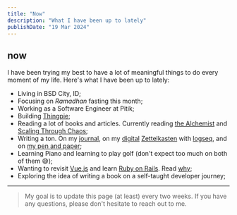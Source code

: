 ```yaml
---
title: "Now"
description: "What I have been up to lately"
publishDate: "19 Mar 2024"
---
```


## now

I have been trying my best to have a lot of meaningful things to do every moment of my life. Here's what I have been up to lately:

- Living in BSD City, ID;
- Focusing on _Ramadhan_ fasting this month;
- Working as a Software Engineer at Pitik;
- Building [Thingpie](https://thingpie.com);
- Reading a lot of books and articles. Currently reading [the Alchemist](https://www.goodreads.com/book/show/18144590-the-alchemist) and [Scaling Through Chaos](https://www.indexventures.com/scaling-through-chaos/);
- Writing a ton. On my [journal](https://hisam.dev/journals), on my [digital](https://maggieappleton.com/garden-history) [Zettelkasten](https://zettelkasten.de/overview) with [logseq](https://logseq.com), and on [my pen and paper](https://hisam.dev/uses);
- Learning Piano and learning to play golf (don't expect too much on both of them 😅);
- Wanting to revisit [Vue.js](https://vuejs.org/) and learn [Ruby on Rails](https://rubyonrails.org/). Read [why]();
- Exploring the idea of writing a book on a self-taught developer journey;

---

> My goal is to update this page (at least) every two weeks. If you have any questions, please don't hesitate to reach out to me.
